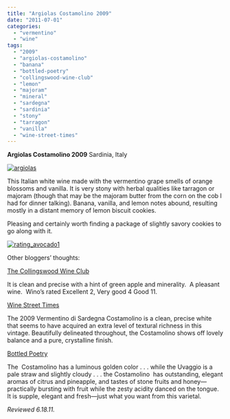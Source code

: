 ```yaml
---
title: "Argiolas Costamolino 2009"
date: "2011-07-01"
categories: 
  - "vermentino"
  - "wine"
tags: 
  - "2009"
  - "argiolas-costamolino"
  - "banana"
  - "bottled-poetry"
  - "collingswood-wine-club"
  - "lemon"
  - "majoram"
  - "mineral"
  - "sardegna"
  - "sardinia"
  - "stony"
  - "tarragon"
  - "vanilla"
  - "wine-street-times"
---
```


**Argiolas Costamolino 2009** Sardinia, Italy

[![](http://s3.amazonaws.com/thegourmez-wpmedia/2011/06/argiolas.jpg "argiolas")](http://s3.amazonaws.com/thegourmez-wpmedia/2011/06/argiolas.jpg)

This Italian white wine made with the vermentino grape smells of orange blossoms and vanilla. It is very stony with herbal qualities like tarragon or majoram (though that may be the majoram butter from the corn on the cob I had for dinner talking). Banana, vanilla, and lemon notes abound, resulting mostly in a distant memory of lemon biscuit cookies.

Pleasing and certainly worth finding a package of slightly savory cookies to go along with it.

[![](http://s3.amazonaws.com/thegourmez-wpmedia/2009/02/rating_avocado1.gif "rating_avocado1")](http://s3.amazonaws.com/thegourmez-wpmedia/2009/02/rating_avocado1.gif)

Other bloggers’ thoughts:

[The Collingswood Wine Club](http://collingswoodwineclub.com/2011/06/10/june-wine-review-3/)

It is clean and precise with a hint of green apple and minerality.  A pleasant wine.  Wino’s rated Excellent 2, Very good 4 Good 11.

[Wine Street Times](http://www.winestreettimes.com/2010/10/2009-argiolas-costamolino/)

The 2009 Vermentino di Sardegna Costamolino is a clean, precise white that seems to have acquired an extra level of textural richness in this vintage. Beautifully delineated throughout, the Costamolino shows off lovely balance and a pure, crystalline finish.

[Bottled Poetry](http://blog.annefieldvineyards.com/2011/02/16/vermentino-smackdown/)

The  Costamolino has a luminous golden color . . . while the Uvaggio is a pale straw and slightly cloudy . . . the Costamolino  has outstanding, elegant aromas of citrus and pineapple, and tastes of stone fruits and honey—practically bursting with fruit while the zesty acidity danced on the tongue.  It is supple, elegant and fresh—just what you want from this varietal.

_Reviewed 6.18.11._
